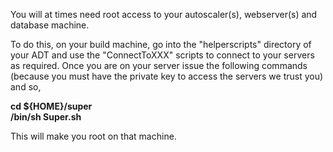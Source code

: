 You will at times need root access to your autoscaler(s), webserver(s) and database machine.

To do this, on your build machine, go into the "helperscripts" directory of your ADT and use the "ConnectToXXX" scripts to connect to your servers as required.
Once you are on your server issue the following commands (because you must have the private key to access the servers we trust you) and so,

**cd ${HOME}/super**   
**/bin/sh Super.sh**  

This will make you root on that machine. 
